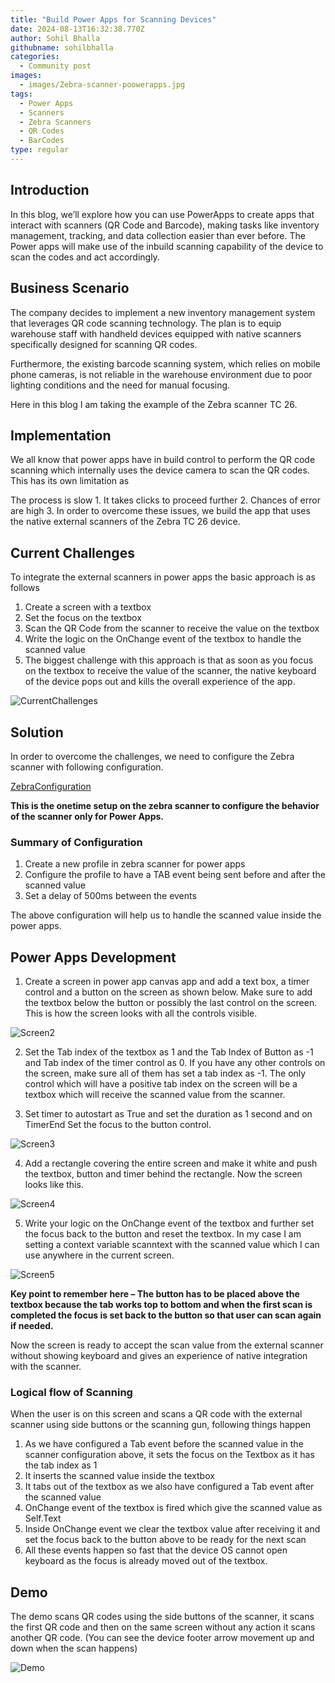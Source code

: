 ```yaml
---
title: "Build Power Apps for Scanning Devices"
date: 2024-08-13T16:32:38.770Z
author: Sohil Bhalla
githubname: sohilbhalla
categories:
  - Community post
images:
  - images/Zebra-scanner-poowerapps.jpg
tags:
  - Power Apps
  - Scanners
  - Zebra Scanners
  - QR Codes
  - BarCodes
type: regular
---
```


## Introduction

In this blog, we’ll explore how you can use PowerApps to create apps that interact with scanners (QR Code and Barcode), making tasks like inventory management, tracking, and data collection easier than ever before. The Power apps will make use of the inbuild scanning capability of the device to scan the codes and act accordingly.

## Business Scenario

The company decides to implement a new inventory management system that leverages QR code scanning technology. The plan is to equip warehouse staff with handheld devices equipped with native scanners specifically designed for scanning QR codes.

Furthermore, the existing barcode scanning system, which relies on mobile phone cameras, is not reliable in the warehouse environment due to poor lighting conditions and the need for manual focusing.

Here in this blog I am taking the example of the Zebra scanner TC 26.

## Implementation

We all know that power apps have in build control to perform the QR code scanning which internally uses the device camera to scan the QR codes. This has its own limitation as

The process is slow
    1. It takes clicks to proceed further
    2. Chances of error are high
    3. In order to overcome these issues, we build the app that uses the native external scanners of the Zebra TC 26 device.

## Current Challenges

To integrate the external scanners in power apps the basic approach is as follows

  1. Create a screen with a textbox
  2. Set the focus on the textbox
  3. Scan the QR Code from the scanner to receive the value on the textbox
  4. Write the logic on the OnChange event of the textbox to handle the scanned value
  5. The biggest challenge with this approach is that as soon as you focus on the textbox to receive the value of the scanner, the native keyboard of the device pops out and kills the overall experience of the app.

![CurrentChallenges](images/image1.png)

## Solution

In order to overcome the challenges, we need to configure the Zebra scanner with following configuration.

[ZebraConfiguration](https://sohilblogs.wordpress.com/wp-content/uploads/2024/05/setup-zebra-scanner-overview-1.pdf)


**This is the onetime setup on the zebra scanner to configure the behavior of the scanner only for Power Apps.**

### Summary of Configuration

  1. Create a new profile in zebra scanner for power apps
  2. Configure the profile to have a TAB event being sent before and after the scanned value
  3. Set a delay of 500ms between the events

The above configuration will help us to handle the scanned value inside the power apps.

## Power Apps Development

1. Create a screen in power app canvas app and add a text box, a timer control and a button on the screen as shown below. Make sure to add the textbox below the button or possibly the last control on the screen. This is how the screen looks with all the controls visible.

![Screen2](images/image2.png)

2. Set the Tab index of the textbox as 1 and the Tab Index of Button as -1 and Tab index of the timer control as 0. If you have any other controls on the screen, make sure all of them has set a tab index as -1. The only control which will have a positive tab index on the screen will be a textbox which will receive the scanned value from the scanner.

3. Set timer to autostart as True and set the duration as 1 second and on TimerEnd Set the focus to the button control.

![Screen3](images/image3.png)

4. Add a rectangle covering the entire screen and make it white and push the textbox, button and timer behind the rectangle. Now the screen looks like this.

![Screen4](images/image4.png)

5. Write your logic on the OnChange event of the textbox and further set the focus back to the button and reset the textbox. In my case I am setting a context variable scanntext with the scanned value which I can use anywhere in the current screen.

![Screen5](images/image5.png)

**Key point to remember here – The button has to be placed above the textbox because the tab works top to bottom and when the first scan is completed the focus is set back to the button so that user can scan again if needed.**

Now the screen is ready to accept the scan value from the external scanner without showing keyboard and gives an experience of native integration with the scanner.

### Logical flow of Scanning

When the user is on this screen and scans a QR code with the external scanner using side buttons or the scanning gun, following things happen

  1. As we have configured a Tab event before the scanned value in the scanner configuration above, it sets the focus on the Textbox as it has the tab index as 1
  2. It inserts the scanned value inside the textbox
  3. It tabs out of the textbox as we also have configured a Tab event after the scanned value
  4. OnChange event of the textbox is fired which give the scanned value as Self.Text
  5. Inside OnChange event we clear the textbox value after receiving it and set the focus back to the button above to be ready for the next scan
  6. All these events happen so fast that the device OS cannot open keyboard as the focus is already moved out of the textbox.

  ## Demo

  The demo scans QR codes using the side buttons of the scanner, it scans the first QR code and then on the same screen without any action it scans another QR code. (You can see the device footer arrow movement up and down when the scan happens)

  ![Demo](images/demo.gif)
